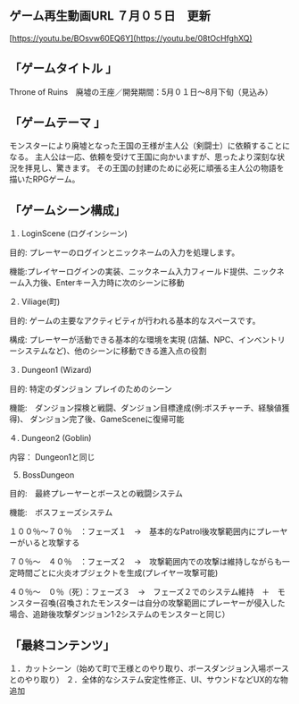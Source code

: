 ゲーム再生動画URL ７月０５日　更新
--
[https://youtu.be/BOsvw60EQ6Y](https://youtu.be/08tOcHfghXQ)


「ゲームタイトル 」
--
Throne of Ruins　廃墟の王座／開発期間：5月０１日～8月下旬（見込み）


「ゲームテーマ 」
--
モンスターにより廃墟となった王国の王様が主人公（剣闘士）に依頼することになる。
主人公は一応、依頼を受けて王国に向かいますが、思ったより深刻な状況を拝見し、驚きます。
その王国の封建のために必死に頑張る主人公の物語を描いたRPGゲーム。


「ゲームシーン構成」
--
１. LoginScene (ログインシーン)

目的: プレーヤーのログインとニックネームの入力を処理します。

機能:プレイヤーログインの実装、ニックネーム入力フィールド提供、ニックネーム入力後、Enterキー入力時に次のシーンに移動

２. Viliage(町)

目的: ゲームの主要なアクティビティが行われる基本的なスペースです。

構成: プレーヤーが活動できる基本的な環境を実現 (店舗、NPC、インベントリーシステムなど)、他のシーンに移動できる進入点の役割

３. Dungeon1 (Wizard)

目的: 特定のダンジョン プレイのためのシーン

機能:　ダンジョン探検と戦闘、ダンジョン目標達成(例:ボスチャーチ、経験値獲得)、	ダンジョン完了後、GameSceneに復帰可能

４. Dungeon2 (Goblin)

内容： Dungeon1と同じ

5. BossDungeon

目的:　最終プレーヤーとボースとの戦闘システム

機能:　ボスフェーズシステム

１００％～７０％　：フェーズ１　→　基本的なPatrol後攻撃範囲内にプレーヤーがいると攻撃する

７０％～　４０％　：フェーズ２　→　攻撃範囲内での攻撃は維持しながらも一定時間ごとに火炎オブジェクトを生成(プレイヤー攻撃可能)

４０％～　０％（死）：フェーズ３　→　フェーズ２でのシステム維持　＋　モンスター召喚(召喚されたモンスターは自分の攻撃範囲にプレーヤーが侵入した場合、追跡後攻撃ダンジョン1·2システムのモンスターと同じ）
   

「最終コンテンツ」
--
１．カットシーン（始めて町で王様とのやり取り、ボースダンジョン入場ボースとのやり取り）
２．全体的なシステム安定性修正、UI、サウンドなどUX的な物追加
